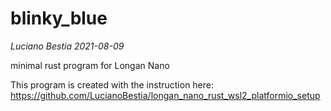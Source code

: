 # blinky_blue

*Luciano Bestia 2021-08-09*  

minimal rust program for Longan Nano  

This program is created with the instruction here:  
<https://github.com/LucianoBestia/longan_nano_rust_wsl2_platformio_setup>  
